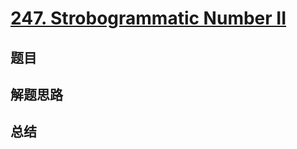 # [247. Strobogrammatic Number II](https://leetcode.com/problems/strobogrammatic-number-ii/)

## 题目


## 解题思路


## 总结


